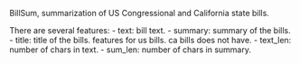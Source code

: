 BillSum, summarization of US Congressional and California state bills.

There are several features: - text: bill text. - summary: summary of the
bills. - title: title of the bills. features for us bills. ca bills does not
have. - text_len: number of chars in text. - sum_len: number of chars in
summary.
